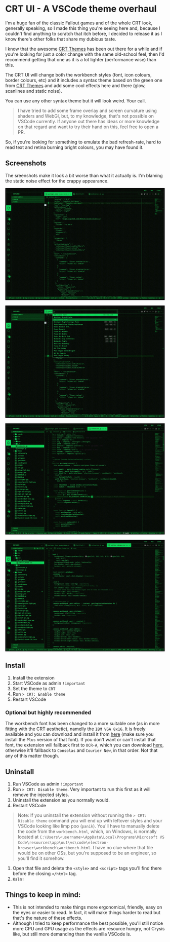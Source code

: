 # CRT UI - A VSCode theme overhaul

I'm a huge fan of the classic Fallout games and of the whole CRT look, generally speaking, so I made
this thing you're seeing here and, because I couldn't find anything to scratch that itch before, I
decided to release it as I know there's other folks that share my dubious taste.

I know that the awesome
[CRT Themes](https://marketplace.visualstudio.com/items?itemName=krueger71.crt-themes) has been out
there for a while and if you're looking for just a color change with the same old-school feel, then I'd recommend getting that one
as it is a lot lighter (performance wise) than this.

The CRT UI will change both the workbench styles (font, icon colours, border colours, etc) and it includes a syntax theme based on the green one from [CRT Themes](https://marketplace.visualstudio.com/items?itemName=krueger71.crt-themes) and add some cool effects
here and there (glow, scanlines and static noise).

You can use any other syntax theme but it will look weird. Your call.

> I have tried to add some frame overlay and screen curvature using shaders and WebGl, but, to my
knowledge, that's not possible on VSCode currently. If anyone out there has ideas or more knowledge
on that regard and want to try their hand on this, feel free to open a PR.

So, if you're looking for something to emulate the bad refresh-rate, hard to read text and retina burning bright colours, you may have found it.

## Screenshots
The sreenshots make it look a bit worse than what it actually is. I'm blaming the static noise effect for the crappy appearance.

![Workbench](https://github.com/TheOld/legacy-term/blob/master/workbench.jpg?raw=true 'Workbench')

![Command Palette](https://github.com/TheOld/legacy-term/blob/master/workbench2.jpg?raw=true 'Command palette')

![Javascript](https://github.com/TheOld/legacy-term/blob/master/javascript.jpg?raw=true 'Javascript')

![CSS](https://github.com/TheOld/legacy-term/blob/master/css.jpg?raw=true 'CSS')

## Install

1. Install the extension
2. Start VSCode as admin `!important`
3. Set the theme to `CRT`
4. Run `> CRT: Enable theme`
5. Restart VSCode

### Optional but highly recommended
The workbench font has been changed to a more suitable one (as in more fitting with the CRT aesthetic), namelly the `IBM VGA 8x16`. It is freely available and you can download and install it from [here](https://int10h.org/oldschool-pc-fonts/fontlist/font?ibm_vga_8x16) (make sure you install the `Plus` version of that font).
If you don't want or can't install that font, the extension will fallback first to `OCR-A`, which you can download [here](https://sourceforge.net/projects/ocr-a-font/files/OCR-A/1.0/OCRA.ttf/download), otherwise it'll fallback to `Consolas` and `Courier New`, in that order. Not that any of this matter though.

## Uninstall
1. Run VSCode as admin `!important`
2. Run `> CRT: Disable theme`. Very important to run this first as it will remove the injected styles.
3. Uninstall the extension as you normally would.
4. Restart VSCode

> Note: If you uninstall the extension without running the `> CRT: Disable theme` command you will end up with leftover styles and your VSCode looking like limp poo (`panik`).
You'll have to manually delete the code from the `workbench.html`, which, on Windows, is normally located at `C:\Users\<username>\AppData\Local\Programs\Microsoft VS Code\resources\app\out\vs\code\electron-browser\workbench\workbench.html`. I have no clue where that file would be on other OSs, but you're supposed to be an engineer, so you'll find it somehow.
1. Open that file and delete the `<style>` and `<script>` tags you'll find there before the closing `</html>` tag.
2. `Kalm!`

## Things to keep in mind:

- This is not intended to make things more ergonomical, friendly, easy on the eyes or easier to read. In fact, it will make things harder to read but that's the nature of these effects.
- Although I tried to keep performance the best possible, you'll still notice more CPU and GPU usage as the effects are resource hungry, not Crysis like, but still more demanding than the vanilla VSCode is.
